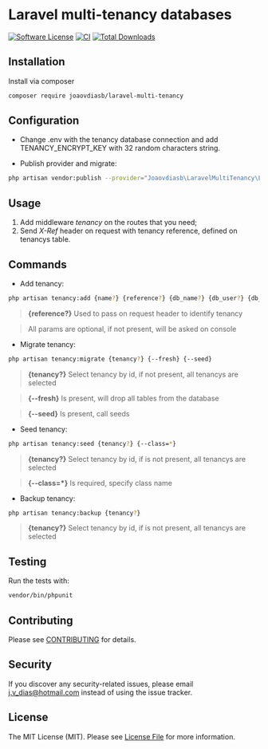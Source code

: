 # Laravel multi-tenancy databases

[![Software License](https://img.shields.io/badge/license-MIT-brightgreen.svg?style=flat-square)](LICENSE.md)
[![CI](https://github.com/joaovdiasb/laravel-multi-tenancy/actions/workflows/run_tests.yml/badge.svg)]()
[![Total Downloads](https://img.shields.io/packagist/dt/joaovdiasb/laravel-multi-tenancy.svg?style=flat-square)](https://packagist.org/packages/joaovdiasb/laravel-multi-tenancy)


## Installation

Install via composer
```bash
composer require joaovdiasb/laravel-multi-tenancy
```

## Configuration

- Change .env with the tenancy database connection and add TENANCY_ENCRYPT_KEY with 32 random characters string.

- Publish provider and migrate:
```bash
php artisan vendor:publish --provider="Joaovdiasb\LaravelMultiTenancy\LaravelMultiTenancyServiceProvider" && php artisan migrate --path=./database/migrations/tenancy
```

## Usage
1. Add middleware *tenancy* on the routes that you need;
2. Send *X-Ref* header on request with tenancy reference, defined on tenancys table.

## Commands
- Add tenancy:
```bash
php artisan tenancy:add {name?} {reference?} {db_name?} {db_user?} {db_password?} {db_host?} {db_port?}
```
> **{reference?}** Used to pass on request header to identify tenancy

> All params are optional, if not present, will be asked on console

- Migrate tenancy:
```bash
php artisan tenancy:migrate {tenancy?} {--fresh} {--seed}
```
> **{tenancy?}** Select tenancy by id, if not present, all tenancys are selected

> **{--fresh}** Is present, will drop all tables from the database

> **{--seed}** Is present, call seeds

- Seed tenancy:
```bash
php artisan tenancy:seed {tenancy?} {--class=*}
```
> **{tenancy?}** Select tenancy by id, if is not present, all tenancys are selected

> **{--class=*}** Is required, specify class name

- Backup tenancy:
```bash
php artisan tenancy:backup {tenancy?}
```
> **{tenancy?}** Select tenancy by id, if is not present, all tenancys are selected

## Testing
Run the tests with:

```bash
vendor/bin/phpunit
```


## Contributing

Please see [CONTRIBUTING](CONTRIBUTING.md) for details.


## Security

If you discover any security-related issues, please email j.v_dias@hotmail.com instead of using the issue tracker.


## License

The MIT License (MIT). Please see [License File](/LICENSE.md) for more information.